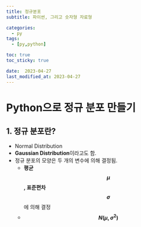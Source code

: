 ```yaml
---
title: 정규분포
subtitle: 파이썬, 그리고 숫자형 자료형

categories:
  - py
tags:
  - [py,python]

toc: true
toc_sticky: true

date:  2023-04-27
last_modified_at: 2023-04-27 
---
```


# Python으로 정규 분포 만들기

## 1. 정규 분포란?
- Normal Distribution
- **Gaussian Distribution**이라고도 함.
- 정규 분포의 모양은 두 개의 변수에 의해 결정됨. 
  - <b>평균 $$\mu$$, 표준편차 $$\sigma$$ </b>에 의해 결정
  - <b>$$N(\mu, \sigma^2)$$</b>   
